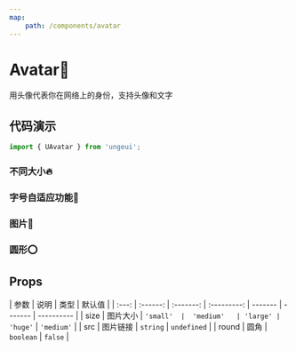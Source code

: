 ```yaml
---
map:
    path: /components/avatar
---
```


# Avatar🤡

用头像代表你在网络上的身份，支持头像和文字

## 代码演示

```js
import { UAvatar } from 'ungeui';
```

### 不同大小🔥

<demo src="./demo/size.vue"
  language="vue"
  title="🔥基本用法"
  desc="size控制头像的大小，当没有头像填充时默认背景为灰色">
</demo>

### 字号自适应功能🙏

<demo src="./demo/fit.vue"
  language="vue"
  title="🙏基本用法"
  desc="填充内容可为文字，文字过长时会适当缩小，保证文字不溢出头像框">
</demo>

### 图片🧩

<demo src="./demo/img.vue"
  language="vue"
  title="🧩基本用法"
  desc="可以插入图片，支持网络资源与本地资源">
</demo>

### 圆形⭕

<demo src="./demo/round.vue"
  language="vue"
  title="⭕基本用法"
  desc="圆形头像有时候看起来更适合你的应用，看起来很可爱，不是吗？">
</demo>

## Props

| 参数  |   说明   |   类型    |   默认值    |
| :---: | :------: | :-------: | :---------: | ------- | ------- | ---------- |
| size  | 图片大小 | `'small'  |  'medium'   | 'large' | 'huge'` | `'medium'` |
|  src  | 图片链接 | `string`  | `undefined` |
| round |   圆角   | `boolean` |   `false`   |
